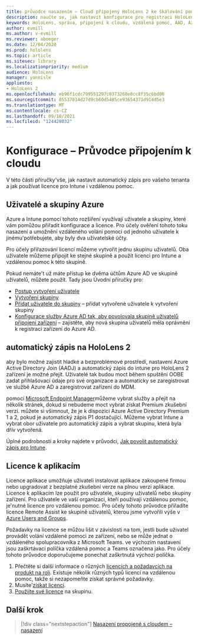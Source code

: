 ```yaml
---
title: průvodce nasazením – Cloud připojený HoloLens 2 ke škálování pomocí programu vzdálená pomoc – konfigurace
description: naučte se, jak nastavit konfigurace pro registraci HoloLens zařízení přes cloudovou síť připojenou ke škálování pomocí funkce vzdálená pomoc.
keywords: HoloLens, správa, připojení k cloudu, vzdálená pomoc, AAD, Azure AD, MDM, správa mobilních zařízení
author: evmill
ms.author: v-evmill
ms.reviewer: aboeger
ms.date: 12/04/2020
ms.prod: hololens
ms.topic: article
ms.sitesec: library
ms.localizationpriority: medium
audience: HoloLens
manager: yannisle
appliesto:
- HoloLens 2
ms.openlocfilehash: eb96f1cdc799551297c0373268e8cc8f35c6bd06
ms.sourcegitcommit: 05537014d27d9cb60d5485ce93654371d914d5e3
ms.translationtype: MT
ms.contentlocale: cs-CZ
ms.lasthandoff: 09/10/2021
ms.locfileid: "124428032"
---
```

# <a name="configure---cloud-connected-guide"></a>Konfigurace – Průvodce připojením k cloudu

V této části příručky&#39;vše, jak nastavit automatický zápis pro vašeho tenanta a jak používat licence pro Intune i vzdálenou pomoc.

## <a name="azure-users-and-groups"></a>Uživatelé a skupiny Azure

Azure a Intune pomocí tohoto rozšíření využívají uživatele a skupiny, které vám pomůžou přiřadit konfigurace a licence. Pro účely ověření tohoto toku nasazení a umožnění vzdáleného volání pomoci od jednoho uživatele k jinému&#39;potřebujete, aby byly dva uživatelské účty.

Pro účely přiřazování licencí můžeme vytvořit jednu skupinu uživatelů. Oba uživatele můžeme připojit ke stejné skupině a použít licenci pro Intune a vzdálenou pomoc k této skupině.

Pokud nemáte&#39;t už máte přístup ke dvěma účtům Azure AD ve skupině uživatelů, můžete použít. Tady jsou Úvodní příručky pro:

- [Postup vytvoření uživatele](/mem/intune/fundamentals/quickstart-create-user)
- [Vytvoření skupiny](/mem/intune/fundamentals/quickstart-create-group)
- [Přidat uživatele do skupiny](/azure/active-directory/fundamentals/active-directory-groups-members-azure-portal) – přidat vytvořené uživatele k vytvoření skupiny
- [Konfigurace služby Azure AD tak, aby povolovala skupině uživatelů připojení zařízení](/azure/active-directory/devices/azureadjoin-plan#configure-your-device-settings) – zajistěte, aby nová skupina uživatelů měla oprávnění k registraci zařízení do Azure AD.

## <a name="auto-enrollment-on-hololens-2"></a>automatický zápis na HoloLens 2

aby bylo možné zajistit hladké a bezproblémové prostředí, nastavení Azure Active Directory Join (AADJ) a automatický zápis do intune pro HoloLens 2 zařízení je možné přejít. Uživatelé tak budou moct během spuštění OOBE zadat přihlašovací údaje pro své organizace a automaticky se zaregistrovat ve službě Azure AD a zaregistrovat zařízení do MDM.

pomocí [Microsoft Endpoint Manager](https://endpoint.microsoft.com/#home)můžeme vybrat služby a přejít na několik stránek, dokud si nebudeme moct vybrat získat Premium zkušební verzi. můžete si všimnout, že je k dispozici Azure Active Directory Premium 1 a 2, pokud je automatický zápis P1 dostačující. Můžeme vybrat Intune a vybrat obor uživatele pro automatický zápis a vybrat skupinu, která byla dřív vytvořená.

Úplné podrobnosti a kroky najdete v průvodci, [Jak povolit automatický zápis pro Intune](/mem/intune/enrollment/quickstart-setup-auto-enrollment).

## <a name="application-licenses"></a>Licence k aplikacím

Licence aplikace umožňuje uživateli instalovat aplikace zakoupené firmou nebo upgradovat z bezplatné zkušební verze na plnou verzi aplikace. Licence k aplikacím lze použít pro uživatele, skupiny uživatelů nebo skupiny zařízení. Pro uživatele ve vaší organizaci, kteří používají vzdálenou pomoc, je&#39;nutné licence pro vzdálenou pomoc. Pro účely tohoto průvodce přiřadíte licence Remote Assist ke skupině uživatelů, kterou jsme vytvořili výše v [Azure Users and Groups](hololens2-cloud-connected-configure.md#azure-users-and-groups).

Požadavky na licence se můžou lišit v závislosti na tom, jestli bude uživatel provádět volání vzdálené pomoci ze zařízení, nebo se může jednat o vzdáleného spolupracovníka z Microsoft Teams. ve výchozím nastavení jsou zaškrtávací políčka vzdálená pomoc a Teams označena jako. Pro účely tohoto průvodce doporučujeme ponechat zaškrtnutá výchozí políčka.

1. Přečtěte si další informace o různých [licencích a požadavcích na produkt na roli](/dynamics365/mixed-reality/remote-assist/requirements#licensing-and-product-requirements-per-role). Existuje několik různých typů licencí na vzdálenou pomoc, takže si nezapomeňte získat správné požadavky.
2. Musíte&#39;[získat licenci](/dynamics365/mixed-reality/remote-assist/buy-remote-assist).
3. [Použijte své licence](/dynamics365/mixed-reality/remote-assist/deploy-remote-assist) na skupinu.

## <a name="next-step"></a>Další krok

> [!div class="nextstepaction"]
> [Nasazení propojené s cloudem – nasazení](hololens2-cloud-connected-deploy.md)